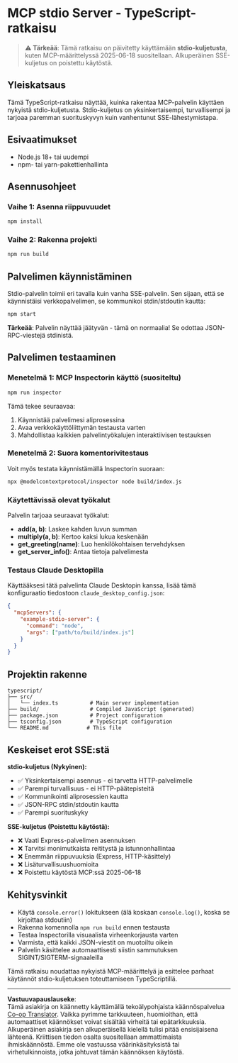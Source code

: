 <!--
CO_OP_TRANSLATOR_METADATA:
{
  "original_hash": "9d799c4a30a8383e0a74af9153262972",
  "translation_date": "2025-08-26T20:11:04+00:00",
  "source_file": "03-GettingStarted/05-stdio-server/solution/typescript/README.md",
  "language_code": "fi"
}
-->
# MCP stdio Server - TypeScript-ratkaisu

> **⚠️ Tärkeää**: Tämä ratkaisu on päivitetty käyttämään **stdio-kuljetusta**, kuten MCP-määrittelyssä 2025-06-18 suositellaan. Alkuperäinen SSE-kuljetus on poistettu käytöstä.

## Yleiskatsaus

Tämä TypeScript-ratkaisu näyttää, kuinka rakentaa MCP-palvelin käyttäen nykyistä stdio-kuljetusta. Stdio-kuljetus on yksinkertaisempi, turvallisempi ja tarjoaa paremman suorituskyvyn kuin vanhentunut SSE-lähestymistapa.

## Esivaatimukset

- Node.js 18+ tai uudempi
- npm- tai yarn-pakettienhallinta

## Asennusohjeet

### Vaihe 1: Asenna riippuvuudet

```bash
npm install
```

### Vaihe 2: Rakenna projekti

```bash
npm run build
```

## Palvelimen käynnistäminen

Stdio-palvelin toimii eri tavalla kuin vanha SSE-palvelin. Sen sijaan, että se käynnistäisi verkkopalvelimen, se kommunikoi stdin/stdoutin kautta:

```bash
npm start
```

**Tärkeää**: Palvelin näyttää jäätyvän - tämä on normaalia! Se odottaa JSON-RPC-viestejä stdinistä.

## Palvelimen testaaminen

### Menetelmä 1: MCP Inspectorin käyttö (suositeltu)

```bash
npm run inspector
```

Tämä tekee seuraavaa:
1. Käynnistää palvelimesi aliprosessina
2. Avaa verkkokäyttöliittymän testausta varten
3. Mahdollistaa kaikkien palvelintyökalujen interaktiivisen testauksen

### Menetelmä 2: Suora komentorivitestaus

Voit myös testata käynnistämällä Inspectorin suoraan:

```bash
npx @modelcontextprotocol/inspector node build/index.js
```

### Käytettävissä olevat työkalut

Palvelin tarjoaa seuraavat työkalut:

- **add(a, b)**: Laskee kahden luvun summan
- **multiply(a, b)**: Kertoo kaksi lukua keskenään  
- **get_greeting(name)**: Luo henkilökohtaisen tervehdyksen
- **get_server_info()**: Antaa tietoja palvelimesta

### Testaus Claude Desktopilla

Käyttääksesi tätä palvelinta Claude Desktopin kanssa, lisää tämä konfiguraatio tiedostoon `claude_desktop_config.json`:

```json
{
  "mcpServers": {
    "example-stdio-server": {
      "command": "node",
      "args": ["path/to/build/index.js"]
    }
  }
}
```

## Projektin rakenne

```
typescript/
├── src/
│   └── index.ts          # Main server implementation
├── build/                # Compiled JavaScript (generated)
├── package.json          # Project configuration
├── tsconfig.json         # TypeScript configuration
└── README.md            # This file
```

## Keskeiset erot SSE:stä

**stdio-kuljetus (Nykyinen):**
- ✅ Yksinkertaisempi asennus - ei tarvetta HTTP-palvelimelle
- ✅ Parempi turvallisuus - ei HTTP-päätepisteitä
- ✅ Kommunikointi aliprosessien kautta
- ✅ JSON-RPC stdin/stdoutin kautta
- ✅ Parempi suorituskyky

**SSE-kuljetus (Poistettu käytöstä):**
- ❌ Vaati Express-palvelimen asennuksen
- ❌ Tarvitsi monimutkaista reititystä ja istunnonhallintaa
- ❌ Enemmän riippuvuuksia (Express, HTTP-käsittely)
- ❌ Lisäturvallisuushuomioita
- ❌ Poistettu käytöstä MCP:ssä 2025-06-18

## Kehitysvinkit

- Käytä `console.error()` lokitukseen (älä koskaan `console.log()`, koska se kirjoittaa stdoutiin)
- Rakenna komennolla `npm run build` ennen testausta
- Testaa Inspectorilla visuaalista virheenkorjausta varten
- Varmista, että kaikki JSON-viestit on muotoiltu oikein
- Palvelin käsittelee automaattisesti siistin sammutuksen SIGINT/SIGTERM-signaaleilla

Tämä ratkaisu noudattaa nykyistä MCP-määrittelyä ja esittelee parhaat käytännöt stdio-kuljetuksen toteuttamiseen TypeScriptillä.

---

**Vastuuvapauslauseke**:  
Tämä asiakirja on käännetty käyttämällä tekoälypohjaista käännöspalvelua [Co-op Translator](https://github.com/Azure/co-op-translator). Vaikka pyrimme tarkkuuteen, huomioithan, että automaattiset käännökset voivat sisältää virheitä tai epätarkkuuksia. Alkuperäinen asiakirja sen alkuperäisellä kielellä tulisi pitää ensisijaisena lähteenä. Kriittisen tiedon osalta suositellaan ammattimaista ihmiskäännöstä. Emme ole vastuussa väärinkäsityksistä tai virhetulkinnoista, jotka johtuvat tämän käännöksen käytöstä.